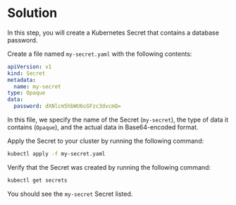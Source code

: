 # Solution

In this step, you will create a Kubernetes Secret that contains a database password.

Create a file named `my-secret.yaml` with the following contents:

```yaml
apiVersion: v1
kind: Secret
metadata:
  name: my-secret
type: Opaque
data:
  password: dXNlcm5hbWU6cGFzc3dvcmQ=
```

In this file, we specify the name of the Secret (`my-secret`), the type of data it contains (`Opaque`), and the actual data in Base64-encoded format.

Apply the Secret to your cluster by running the following command:

```bash
kubectl apply -f my-secret.yaml
```

Verify that the Secret was created by running the following command:

```bash
kubectl get secrets
```

You should see the `my-secret` Secret listed.

